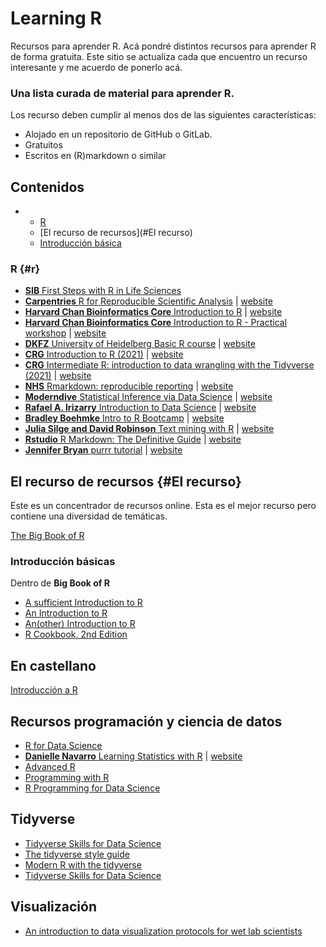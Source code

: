 # Learning R

Recursos para aprender R. Acá pondré distintos recursos para aprender R de forma gratuita. Este sitio se actualiza cada que encuentro un recurso interesante y me acuerdo de ponerlo acá.

### Una lista curada de material para aprender R.

Los recurso deben cumplir al menos dos de las siguientes características:

-   Alojado en un repositorio de GitHub o GitLab.
-   Gratuitos
-   Escritos en (R)markdown o similar

<!-- START doctoc generated TOC please keep comment here to allow auto update -->

<!-- DON'T EDIT THIS SECTION, INSTEAD RE-RUN doctoc TO UPDATE -->

## Contenidos

-   
    -   [R](#r)
    -   [El recurso de recursos](#El recurso)
    -   [Introducción básica](#Básicas)
<!-- END doctoc generated TOC please keep comment here to allow auto update -->

### R {#r}

-   [**SIB** First Steps with R in Life Sciences](https://github.com/sib-swiss/first-steps-with-R-training)
-   [**Carpentries** R for Reproducible Scientific Analysis](https://github.com/swcarpentry/r-novice-gapminder) \| [website](https://swcarpentry.github.io/r-novice-gapminder/)
-   [**Harvard Chan Bioinformatics Core** Introduction to R](https://github.com/hbctraining/Intro-to-R-flipped) \| [website](https://hbctraining.github.io/Intro-to-R-flipped/schedules/links-to-lessons.html)
-   [**Harvard Chan Bioinformatics Core** Introduction to R - Practical workshop](https://github.com/hbctraining/Training-modules) \| [website](https://hbctraining.github.io/Training-modules/IntroR_practical_online_resource/)
-   [**DKFZ** University of Heidelberg Basic R course](https://github.com/CompEpigen/BasicR/) \| [website](https://compepigen.github.io/BasicR/)
-   [**CRG** Introduction to R (2021)](https://github.com/biocorecrg/CRG_RIntroduction_2021/) \| [website](https://biocorecrg.github.io/CRG_RIntroduction_2021/)
-   [**CRG** Intermediate R: introduction to data wrangling with the Tidyverse (2021)](https://github.com/biocorecrg/CRG_R_tidyverse_2021/) \| [website](https://biocorecrg.github.io/CRG_R_tidyverse_2021/)
-   [**NHS** Rmarkdown: reproducible reporting](https://github.com/jthomasmock/rmd-nhs) \| [website](https://jthomasmock.github.io/rmd-nhs)
-   [**Moderndive** Statistical Inference via Data Science](https://github.com/moderndive/ModernDive_book) \| [website](https://moderndive.com/)
-   [**Rafael A. Irizarry** Introduction to Data Science](https://github.com/rafalab/dsbook) \| [website](https://rafalab.github.io/dsbook/)
-   [**Bradley Boehmke** Intro to R Bootcamp](https://github.com/bradleyboehmke/Intro-to-R-Bootcamp) \| [website](http://uc-r.github.io/r_bootcamp)
-   [**Julia Silge and David Robinson** Text mining with R](https://github.com/dgrtwo/tidy-text-mining) \| [website](https://www.tidytextmining.com/)
-   [**Rstudio** R Markdown: The Definitive Guide](https://github.com/rstudio/rmarkdown-book) \| [website](https://bookdown.org/yihui/rmarkdown)
-   [**Jennifer Bryan** purrr tutorial](https://github.com/jennybc/purrr-tutorial) \| [website](https://jennybc.github.io/purrr-tutorial/)

<!-- -->

## El **recurso** de recursos {#El recurso}

Este es un concentrador de recursos online. Esta es el mejor recurso pero contiene una diversidad de temáticas.

[The Big Book of R](https://www.bigbookofr.com)

### Introducción básicas

Dentro de **Big Book of R**

-   [A sufficient Introduction to R](https://dereksonderegger.github.io/570L/)
-   [An Introduction to R](https://intro2r.com)
-   [An(other) Introduction to R](https://bookdown.org/f_lennert/introduction-to-r/)
-   [R Cookbook, 2nd Edition](https://rc2e.com/index.html)

## En castellano

[Introducción a R](https://r-coder.com/introduccion-r/)

## Recursos programación y ciencia de datos

-   [R for Data Science](https://r4ds.had.co.nz)
-   [**Danielle Navarro** Learning Statistics with R](https://github.com/djnavarro/rbook) \| [website](https://learningstatisticswithr.com/book/)
-   [Advanced R](https://adv-r.had.co.nz)
-   [Programming with R](https://swcarpentry.github.io/r-novice-inflammation/)
-   [R Programming for Data Science](https://bookdown.org/rdpeng/rprogdatascience/)

## Tidyverse

-   [Tidyverse Skills for Data Science](https://rc2e.com/index.html)
-   [The tidyverse style guide](https://style.tidyverse.org)
-   [Modern R with the tidyverse](https://b-rodrigues.github.io/modern_R/)
-   [Tidyverse Skills for Data Science](https://jhudatascience.org/tidyversecourse/)

## Visualización

- [An introduction to data visualization protocols for wet lab scientists](https://joachimgoedhart.github.io/DataViz-protocols/)
